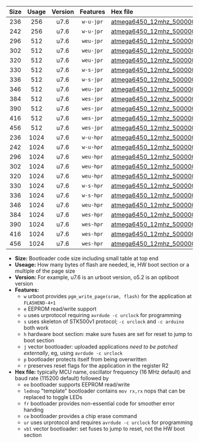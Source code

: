 |Size|Usage|Version|Features|Hex file|
|:-:|:-:|:-:|:-:|:--|
|236|256|u7.6|`w-u-jpr`|[atmega6450_12mhz_500000bps_ur_vbl.hex](https://raw.githubusercontent.com/stefanrueger/urboot/main//atmega6450_12mhz_500000bps_ur_vbl.hex)|
|242|256|u7.6|`w-u-jpr`|[atmega6450_12mhz_500000bps_lednop_ur_vbl.hex](https://raw.githubusercontent.com/stefanrueger/urboot/main//atmega6450_12mhz_500000bps_lednop_ur_vbl.hex)|
|296|512|u7.6|`weu-jpr`|[atmega6450_12mhz_500000bps_ee_ur_vbl.hex](https://raw.githubusercontent.com/stefanrueger/urboot/main//atmega6450_12mhz_500000bps_ee_ur_vbl.hex)|
|302|512|u7.6|`weu-jpr`|[atmega6450_12mhz_500000bps_ee_lednop_ur_vbl.hex](https://raw.githubusercontent.com/stefanrueger/urboot/main//atmega6450_12mhz_500000bps_ee_lednop_ur_vbl.hex)|
|320|512|u7.6|`weu-jpr`|[atmega6450_12mhz_500000bps_ee_lednop_fr_ur_vbl.hex](https://raw.githubusercontent.com/stefanrueger/urboot/main//atmega6450_12mhz_500000bps_ee_lednop_fr_ur_vbl.hex)|
|330|512|u7.6|`w-s-jpr`|[atmega6450_12mhz_500000bps_vbl.hex](https://raw.githubusercontent.com/stefanrueger/urboot/main//atmega6450_12mhz_500000bps_vbl.hex)|
|336|512|u7.6|`w-s-jpr`|[atmega6450_12mhz_500000bps_lednop_vbl.hex](https://raw.githubusercontent.com/stefanrueger/urboot/main//atmega6450_12mhz_500000bps_lednop_vbl.hex)|
|346|512|u7.6|`weu-jpr`|[atmega6450_12mhz_500000bps_ee_lednop_fr_ce_ur_vbl.hex](https://raw.githubusercontent.com/stefanrueger/urboot/main//atmega6450_12mhz_500000bps_ee_lednop_fr_ce_ur_vbl.hex)|
|384|512|u7.6|`wes-jpr`|[atmega6450_12mhz_500000bps_ee_vbl.hex](https://raw.githubusercontent.com/stefanrueger/urboot/main//atmega6450_12mhz_500000bps_ee_vbl.hex)|
|390|512|u7.6|`wes-jpr`|[atmega6450_12mhz_500000bps_ee_lednop_vbl.hex](https://raw.githubusercontent.com/stefanrueger/urboot/main//atmega6450_12mhz_500000bps_ee_lednop_vbl.hex)|
|416|512|u7.6|`wes-jpr`|[atmega6450_12mhz_500000bps_ee_lednop_fr_vbl.hex](https://raw.githubusercontent.com/stefanrueger/urboot/main//atmega6450_12mhz_500000bps_ee_lednop_fr_vbl.hex)|
|456|512|u7.6|`wes-jpr`|[atmega6450_12mhz_500000bps_ee_lednop_fr_ce_vbl.hex](https://raw.githubusercontent.com/stefanrueger/urboot/main//atmega6450_12mhz_500000bps_ee_lednop_fr_ce_vbl.hex)|
|236|1024|u7.6|`w-u-hpr`|[atmega6450_12mhz_500000bps_ur.hex](https://raw.githubusercontent.com/stefanrueger/urboot/main//atmega6450_12mhz_500000bps_ur.hex)|
|242|1024|u7.6|`w-u-hpr`|[atmega6450_12mhz_500000bps_lednop_ur.hex](https://raw.githubusercontent.com/stefanrueger/urboot/main//atmega6450_12mhz_500000bps_lednop_ur.hex)|
|296|1024|u7.6|`weu-hpr`|[atmega6450_12mhz_500000bps_ee_ur.hex](https://raw.githubusercontent.com/stefanrueger/urboot/main//atmega6450_12mhz_500000bps_ee_ur.hex)|
|302|1024|u7.6|`weu-hpr`|[atmega6450_12mhz_500000bps_ee_lednop_ur.hex](https://raw.githubusercontent.com/stefanrueger/urboot/main//atmega6450_12mhz_500000bps_ee_lednop_ur.hex)|
|320|1024|u7.6|`weu-hpr`|[atmega6450_12mhz_500000bps_ee_lednop_fr_ur.hex](https://raw.githubusercontent.com/stefanrueger/urboot/main//atmega6450_12mhz_500000bps_ee_lednop_fr_ur.hex)|
|330|1024|u7.6|`w-s-hpr`|[atmega6450_12mhz_500000bps.hex](https://raw.githubusercontent.com/stefanrueger/urboot/main//atmega6450_12mhz_500000bps.hex)|
|336|1024|u7.6|`w-s-hpr`|[atmega6450_12mhz_500000bps_lednop.hex](https://raw.githubusercontent.com/stefanrueger/urboot/main//atmega6450_12mhz_500000bps_lednop.hex)|
|346|1024|u7.6|`weu-hpr`|[atmega6450_12mhz_500000bps_ee_lednop_fr_ce_ur.hex](https://raw.githubusercontent.com/stefanrueger/urboot/main//atmega6450_12mhz_500000bps_ee_lednop_fr_ce_ur.hex)|
|384|1024|u7.6|`wes-hpr`|[atmega6450_12mhz_500000bps_ee.hex](https://raw.githubusercontent.com/stefanrueger/urboot/main//atmega6450_12mhz_500000bps_ee.hex)|
|390|1024|u7.6|`wes-hpr`|[atmega6450_12mhz_500000bps_ee_lednop.hex](https://raw.githubusercontent.com/stefanrueger/urboot/main//atmega6450_12mhz_500000bps_ee_lednop.hex)|
|416|1024|u7.6|`wes-hpr`|[atmega6450_12mhz_500000bps_ee_lednop_fr.hex](https://raw.githubusercontent.com/stefanrueger/urboot/main//atmega6450_12mhz_500000bps_ee_lednop_fr.hex)|
|456|1024|u7.6|`wes-hpr`|[atmega6450_12mhz_500000bps_ee_lednop_fr_ce.hex](https://raw.githubusercontent.com/stefanrueger/urboot/main//atmega6450_12mhz_500000bps_ee_lednop_fr_ce.hex)|

- **Size:** Bootloader code size including small table at top end
- **Useage:** How many bytes of flash are needed, ie, HW boot section or a multiple of the page size
- **Version:** For example, u7.6 is an urboot version, o5.2 is an optiboot version
- **Features:**
  + `w` urboot provides `pgm_write_page(sram, flash)` for the application at `FLASHEND-4+1`
  + `e` EEPROM read/write support
  + `u` uses urprotocol requiring `avrdude -c urclock` for programming
  + `s` uses skeleton of STK500v1 protocol; `-c urclock` and `-c arduino` both work
  + `h` hardware boot section: make sure fuses are set for reset to jump to boot section
  + `j` vector bootloader: uploaded applications *need to be patched externally*, eg, using `avrdude -c urclock`
  + `p` bootloader protects itself from being overwritten
  + `r` preserves reset flags for the application in the register R2
- **Hex file:** typically MCU name, oscillator frequency (16 MHz default) and baud rate (115200 default) followed by
  + `ee` bootloader supports EEPROM read/write
  + `lednop` "template" bootloader contains `mov rx,rx` nops that can be replaced to toggle LEDs
  + `fr` bootloader provides non-essential code for smoother error handing
  + `ce` bootloader provides a chip erase command
  + `ur` uses urprotocol and requires `avrdude -c urclock` for programming
  + `vbl` vector bootloader: set fuses to jump to reset, not the HW boot section
